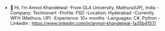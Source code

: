 - 👋 Hi, I’m Anmol Khandelwal
-From GLA University, Mathura(UP), India
-Company: Technovert
-Profile: FSD
-Location: Hyderabad
-Currently WFH (Mathura, UP)
-Experience: 10+ months
-Languages: C#, Python
-LinkedIn : https://www.linkedin.com/in/anmol-khandelwal-1a35b4157/
